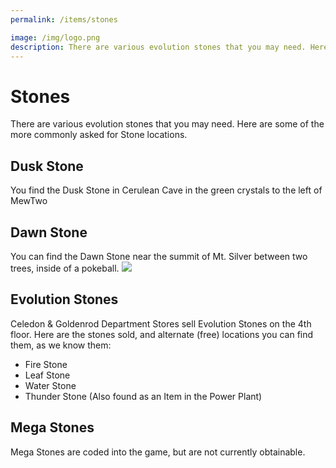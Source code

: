 ```yaml
---
permalink: /items/stones

image: /img/logo.png
description: There are various evolution stones that you may need. Here are some of the more commonly asked for Stone locations.
---
```


# Stones

There are various evolution stones that you may need. Here are some of the more commonly asked for Stone locations.

## Dusk Stone

You find the Dusk Stone in Cerulean Cave in the green crystals to the left of MewTwo


## Dawn Stone

You can find the Dawn Stone near the summit of Mt. Silver between two trees, inside of a pokeball.
<img src="https://imgur.com/G2Q6vpF">

## Evolution Stones

Celedon & Goldenrod Department Stores sell Evolution Stones on the 4th floor.
Here are the stones sold, and alternate (free) locations you can find them, as
we know them:

* Fire Stone
* Leaf Stone
* Water Stone
* Thunder Stone (Also found as an Item in the Power Plant)

## Mega Stones

Mega Stones are coded into the game, but are not currently obtainable.

